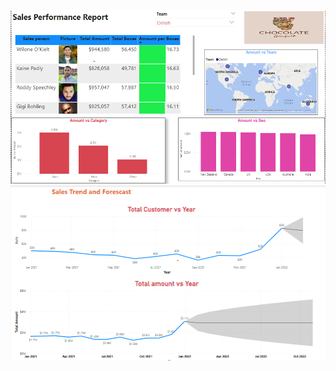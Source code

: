 ![Sales_Performance_Report](https://github.com/sandeeprairai/Power-Bi-Dashboard/blob/main/sales1.PNG)
![Sales_Forescasting](https://github.com/sandeeprairai/Power-Bi-Dashboard/blob/main/sales2.PNG)

